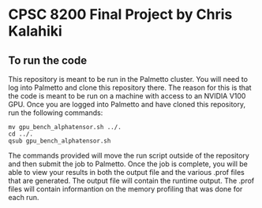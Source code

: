 # CPSC 8200 Final Project by Chris Kalahiki

## To run the code
This repository is meant to be run in the Palmetto cluster. You will need to log into Palmetto and clone this repository there. The reason for this is that the code is meant to be run on a machine with access to an NVIDIA V100 GPU. Once you are logged into Palmetto and have cloned this repository, run the following commands:
```
mv gpu_bench_alphatensor.sh ../.
cd ../.
qsub gpu_bench_alphatensor.sh
```
The commands provided will move the run script outside of the repository and then submit the job to Palmetto. Once the job is complete, you will be able to view your results in both the output file and the various .prof files that are generated. The output file will contain the runtime output. The .prof files will contain informantion on the memory profiling that was done for each run.
